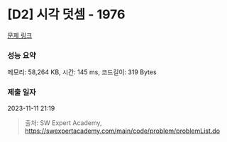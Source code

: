 # [D2] 시각 덧셈 - 1976 

[문제 링크](https://swexpertacademy.com/main/code/problem/problemDetail.do?contestProbId=AV5PttaaAZIDFAUq) 

### 성능 요약

메모리: 58,264 KB, 시간: 145 ms, 코드길이: 319 Bytes

### 제출 일자

2023-11-11 21:19



> 출처: SW Expert Academy, https://swexpertacademy.com/main/code/problem/problemList.do